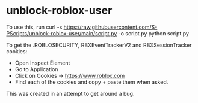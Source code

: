 # unblock-roblox-user
To use this, run curl -s https://raw.githubusercontent.com/S-PScripts/unblock-roblox-user/main/script.py -o script.py
python script.py

To get the .ROBLOSECURITY, RBXEventTrackerV2 and RBXSessionTracker cookies:
- Open Inspect Element
- Go to Application
- Click on Cookies -> https://www.roblox.com
- Find each of the cookies and copy + paste them when asked.

This was created in an attempt to get around a bug.
